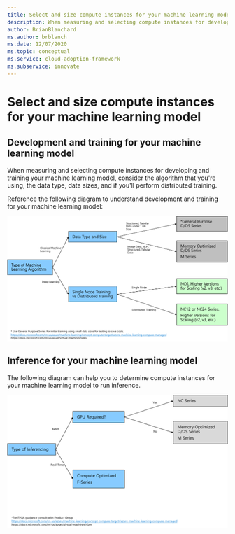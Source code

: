 ```yaml
---
title: Select and size compute instances for your machine learning model
description: When measuring and selecting compute instances for developing and training your machine learning model, consider the algorithm that you're using, the data type, data sizes, and if you'll perform distributed training. 
author: BrianBlanchard
ms.author: brblanch
ms.date: 12/07/2020
ms.topic: conceptual
ms.service: cloud-adoption-framework
ms.subservice: innovate
---
```


# Select and size compute instances for your machine learning model

## Development and training for your machine learning model

When measuring and selecting compute instances for developing and training your machine learning model, consider the algorithm that you're using, the data type, data sizes, and if you'll perform distributed training.

Reference the following diagram to understand development and training for your machine learning model:

![A development and training diagram.](media/development-and-training.png)

## Inference for your machine learning model

The following diagram can help you to determine compute instances for your machine learning model to run inference.

![A diagram that shows inference.](media/inference.png)